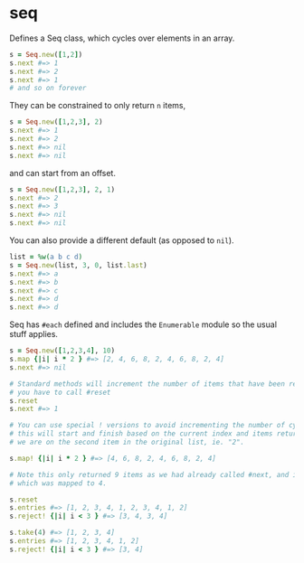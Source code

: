 # seq

Defines a Seq class, which cycles over elements in an array.

```ruby
s = Seq.new([1,2])
s.next #=> 1
s.next #=> 2
s.next #=> 1
# and so on forever
```

They can be constrained to only return `n` items,

```ruby
s = Seq.new([1,2,3], 2)
s.next #=> 1
s.next #=> 2
s.next #=> nil
s.next #=> nil
```

and can start from an offset.

```ruby
s = Seq.new([1,2,3], 2, 1)
s.next #=> 2
s.next #=> 3
s.next #=> nil
s.next #=> nil
```

You can also provide a different default (as opposed to `nil`).

```ruby
list = %w(a b c d)
s = Seq.new(list, 3, 0, list.last)
s.next #=> a
s.next #=> b
s.next #=> c
s.next #=> d
s.next #=> d
```

Seq has `#each` defined and includes the `Enumerable` module so the usual stuff applies.

```ruby
s = Seq.new([1,2,3,4], 10)
s.map {|i| i * 2 } #=> [2, 4, 6, 8, 2, 4, 6, 8, 2, 4]
s.next #=> nil

# Standard methods will increment the number of items that have been returned meaning
# you have to call #reset
s.reset 
s.next #=> 1

# You can use special ! versions to avoid incrementing the number of cycles, but note
# this will start and finish based on the current index and items returned. So here 
# we are on the second item in the original list, ie. "2".

s.map! {|i| i * 2 } #=> [4, 6, 8, 2, 4, 6, 8, 2, 4]

# Note this only returned 9 items as we had already called #next, and it started on 2
# which was mapped to 4.

s.reset
s.entries #=> [1, 2, 3, 4, 1, 2, 3, 4, 1, 2]
s.reject! {|i| i < 3 } #=> [3, 4, 3, 4]

s.take(4) #=> [1, 2, 3, 4]
s.entries #=> [1, 2, 3, 4, 1, 2]
s.reject! {|i| i < 3 } #=> [3, 4]
```

